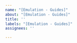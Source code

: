 ```yaml
---
name: "[Emulation - Guides]"
about: "[Emulation - Guides]"
title: ''
labels: "[Emulation - Guides]"
assignees: ''

---
```



